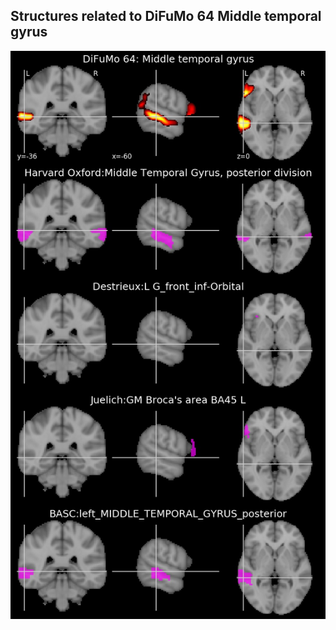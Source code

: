


## Structures related to DiFuMo 64 Middle temporal gyrus

![61](61.jpg "Structures related to DiFuMo 64 Middle temporal gyrus")